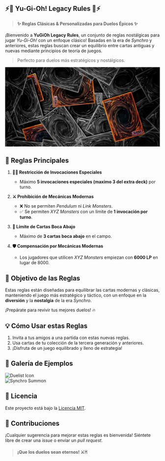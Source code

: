
## ⚡️🎴 Yu-Gi-Oh! Legacy Rules 🎴⚡️  

>#### ✨ Reglas Clásicas & Personalizadas para Duelos Épicos ✨

¡Bienvenido a **YuGiOh Legacy Rules**, un conjunto de reglas nostálgicas para jugar *Yu-Gi-Oh!* con un enfoque clásico! Basadas en la era de *Synchro* y anteriores, estas reglas buscan crear un equilibrio entre cartas antiguas y nuevas mediante principios de teoría de juegos.

> Perfecto para duelos más estratégicos y nostálgicos.

![Yu-Gi-Oh!](./images/cards-color-black-white.jpg)

## 🚩 **Reglas Principales**

1. **🧙‍♂️ Restricción de Invocaciones Especiales**  
   - Máximo **5 invocaciones especiales (maximo 3 del extra deck)** por turno.
   
2. **⚔️ Prohibición de Mecánicas Modernas**  
   - ❌ No se permiten *Pendulum* ni *Link Monsters*.  
   - ✅ Se permiten *XYZ Monsters* con un límite de **1 invocación por turno**.

4. **📜 Límite de Cartas Boca Abajo**  
   - Máximo de **3 cartas boca abajo** en el campo.

5. **🛡️ Compensación por Mecánicas Modernas**  
   - Los jugadores que utilicen *XYZ Monsters* empiezan con **6000 LP** en lugar de 8000.


## 🌟 **Objetivo de las Reglas**

Estas reglas están diseñadas para equilibrar las cartas modernas y clásicas, manteniendo el juego más estratégico y táctico, con un enfoque en la **diversión** y la **nostalgia** de la era *Synchro*. 

¡Prepárate para revivir tus mejores duelos! 🔥


## 💡 **Cómo Usar estas Reglas**

1. Invita a tus amigos a una partida con estas nuevas reglas.
2. Usa cartas de tu colección de la tercera generación y anteriores.
3. ¡Disfruta de un juego equilibrado y lleno de estrategia!


## 📸 **Galería de Ejemplos**

![Duelist Icon](https://example.com/imagen1.png)  
![Synchro Summon](https://example.com/imagen2.png)


## 📜 **Licencia**

Este proyecto está bajo la [Licencia MIT](LICENSE).


## 👥 **Contribuciones**

¡Cualquier sugerencia para mejorar estas reglas es bienvenida! Siéntete libre de crear una *issue* o enviar un *pull request*.


> #### ¡Que los duelos sean eternos! ⚔️🃏
